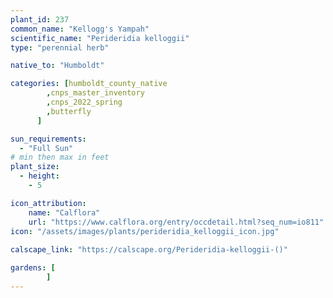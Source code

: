 ```yaml
---
plant_id: 237 
common_name: "Kellogg's Yampah"
scientific_name: "Perideridia kelloggii"
type: "perennial herb"

native_to: "Humboldt"

categories: [humboldt_county_native
        ,cnps_master_inventory
        ,cnps_2022_spring
        ,butterfly
      ]

sun_requirements:
  - "Full Sun"
# min then max in feet
plant_size:
  - height: 
    - 5 

icon_attribution: 
    name: "Calflora"
    url: "https://www.calflora.org/entry/occdetail.html?seq_num=io811"
icon: "/assets/images/plants/perideridia_kelloggii_icon.jpg"
 
calscape_link: "https://calscape.org/Perideridia-kelloggii-()"

gardens: [
        ]
---
```









